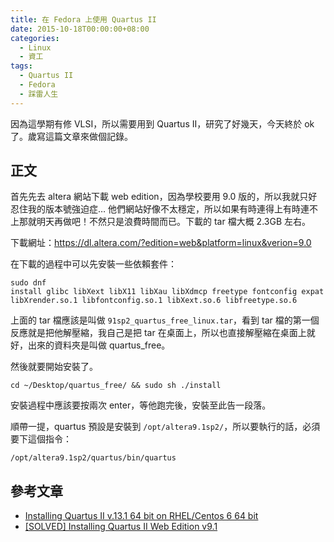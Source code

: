 ```yaml
---
title: 在 Fedora 上使用 Quartus II
date: 2015-10-18T00:00:00+08:00
categories:
  - Linux
  - 資工
tags:
  - Quartus II
  - Fedora
  - 踩雷人生
---
```


因為這學期有修 VLSI，所以需要用到 Quartus II，研究了好幾天，今天終於 ok 了。歲寫這篇文章來做個記錄。

## 正文

首先先去 altera 網站下載 web edition，因為學校要用 9.0 版的，所以我就只好忍住我的版本號強迫症… 他們網站好像不太穩定，所以如果有時連得上有時連不上那就明天再做吧！不然只是浪費時間而已。下載的 tar 檔大概 2.3GB 左右。

下載網址：<https://dl.altera.com/?edition=web&platform=linux&verion=9.0>

在下載的過程中可以先安裝一些依賴套件：

```
sudo dnf install glibc libXext libX11 libXau libXdmcp freetype fontconfig expat libSM.so.6 libXrender.so.1 libfontconfig.so.1 libXext.so.6 libfreetype.so.6
```

上面的 tar 檔應該是叫做 `91sp2_quartus_free_linux.tar`，看到 tar 檔的第一個反應就是把他解壓縮，我自己是把 tar 在桌面上，所以也直接解壓縮在桌面上就好，出來的資料夾是叫做 quartus_free。

然後就要開始安裝了。

```
cd ~/Desktop/quartus_free/ && sudo sh ./install
```

安裝過程中應該要按兩次 enter，等他跑完後，安裝至此告一段落。

順帶一提，quartus 預設是安裝到 `/opt/altera9.1sp2/`，所以要執行的話，必須要下這個指令：

```
/opt/altera9.1sp2/quartus/bin/quartus
```

## 參考文章

- [Installing Quartus II v.13.1 64 bit on RHEL/Centos 6 64 bit](http://www.digitalsolutionslab.com/installing-quartus-ii-v-13-1-64-bit-on-rhelcentos-6-64-bit/)
- [[SOLVED] Installing Quartus II Web Edition v9.1](http://www.linuxquestions.org/questions/slackware-14/%5Bsolved%5D-installing-quartus-ii-web-edition-v9-1-a-4175436463/)
